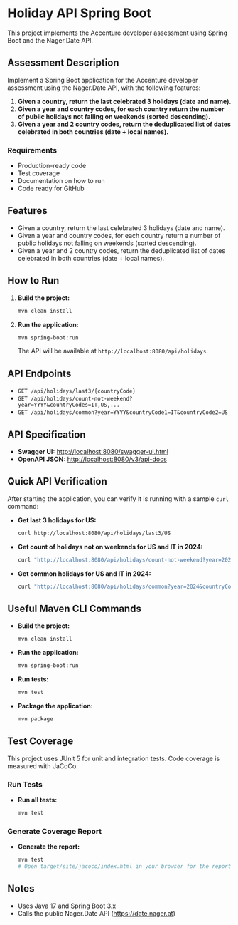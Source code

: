# Holiday API Spring Boot

This project implements the Accenture developer assessment using Spring Boot and the Nager.Date API.

## Assessment Description

Implement a Spring Boot application for the Accenture developer assessment using the Nager.Date API, with the following features:

1. **Given a country, return the last celebrated 3 holidays (date and name).**
2. **Given a year and country codes, for each country return the number of public holidays not falling on weekends (sorted descending).**
3. **Given a year and 2 country codes, return the deduplicated list of dates celebrated in both countries (date + local names).**

### Requirements
- Production-ready code
- Test coverage
- Documentation on how to run
- Code ready for GitHub

## Features
- Given a country, return the last celebrated 3 holidays (date and name).
- Given a year and country codes, for each country return a number of public holidays not falling on weekends (sorted descending).
- Given a year and 2 country codes, return the deduplicated list of dates celebrated in both countries (date + local names).

## How to Run

1. **Build the project:**
   ```sh
   mvn clean install
   ```
2. **Run the application:**
   ```sh
   mvn spring-boot:run
   ```
   The API will be available at `http://localhost:8080/api/holidays`.

## API Endpoints

- `GET /api/holidays/last3/{countryCode}`
- `GET /api/holidays/count-not-weekend?year=YYYY&countryCodes=IT,US,...`
- `GET /api/holidays/common?year=YYYY&countryCode1=IT&countryCode2=US`

## API Specification

- **Swagger UI:** [http://localhost:8080/swagger-ui.html](http://localhost:8080/swagger-ui.html)
- **OpenAPI JSON:** [http://localhost:8080/v3/api-docs](http://localhost:8080/v3/api-docs)

## Quick API Verification

After starting the application, you can verify it is running with a sample `curl` command:

- **Get last 3 holidays for US:**
  ```sh
  curl http://localhost:8080/api/holidays/last3/US
  ```

- **Get count of holidays not on weekends for US and IT in 2024:**
  ```sh
  curl "http://localhost:8080/api/holidays/count-not-weekend?year=2024&countryCodes=US,IT"
  ```

- **Get common holidays for US and IT in 2024:**
  ```sh
  curl "http://localhost:8080/api/holidays/common?year=2024&countryCode1=US&countryCode2=IT"
  ```

## Useful Maven CLI Commands

- **Build the project:**
  ```sh
  mvn clean install
  ```
- **Run the application:**
  ```sh
  mvn spring-boot:run
  ```
- **Run tests:**
  ```sh
  mvn test
  ```
- **Package the application:**
  ```sh
  mvn package
  ```

## Test Coverage

This project uses JUnit 5 for unit and integration tests. Code coverage is measured with JaCoCo.

### Run Tests

- **Run all tests:**
  ```sh
  mvn test
  ```

### Generate Coverage Report

- **Generate the report:**
  ```sh
  mvn test
  # Open target/site/jacoco/index.html in your browser for the report
  ```

## Notes
- Uses Java 17 and Spring Boot 3.x
- Calls the public Nager.Date API (https://date.nager.at)
